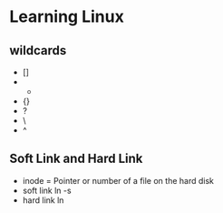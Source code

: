 # Learning Linux

## wildcards

- []
- *
- {}
- ?
- \
- ^

## Soft Link and Hard Link

- inode = Pointer or number of a file on the hard disk
- soft link
  ln -s
- hard link
  ln
  